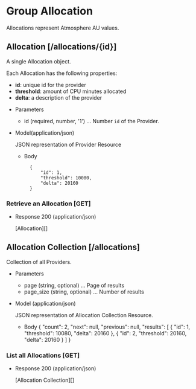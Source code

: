 # Group Allocation
Allocations represent Atmosphere AU values.

## Allocation [/allocations/{id}]
A single Allocation object.

Each Allocation has the following properties:

- **id**: unique id for the provider
- **threshold**: amount of CPU minutes allocated
- **delta**: a description of the provider


+ Parameters
    + id (required, number, '1') ... Number `id` of the Provider.

+ Model(application/json)

    JSON representation of Provider Resource

    + Body

            {
                "id": 1,
                "threshold": 10080,
                "delta": 20160
            }


### Retrieve an Allocation [GET]
+ Response 200 (application/json)

    [Allocation][]

## Allocation Collection [/allocations]
Collection of all Providers.

+ Parameters
    + page (string, optional) ... Page of results
    + page_size (string, optional) ... Number of results

+ Model (application/json)

    JSON representation of Allocation Collection Resource.

    + Body
        {
            "count": 2,
            "next": null,
            "previous": null,
            "results": [
              {
                  "id": 1,
                  "threshold": 10080,
                  "delta": 20160
              },
              {
                  "id": 2,
                  "threshold": 20160,
                  "delta": 20160
              }
            ]
        }

### List all Allocations [GET]
+ Response 200 (application/json)

    [Allocation Collection][]
